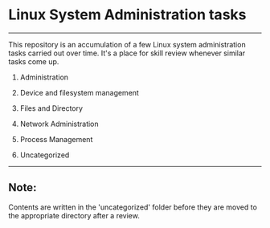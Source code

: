 # Linux System Administration tasks

---

This repository is an accumulation of a few Linux system administration tasks carried out over time. It's a place for skill review whenever similar tasks come up.

1. Administration

2. Device and filesystem management

3. Files and Directory

4. Network Administration

5. Process Management

6. Uncategorized

---

## Note:

Contents are written in the 'uncategorized' folder before they are moved to the appropriate directory after a review.
